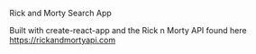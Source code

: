 Rick and Morty Search App

Built with create-react-app and the Rick n Morty API found here https://rickandmortyapi.com